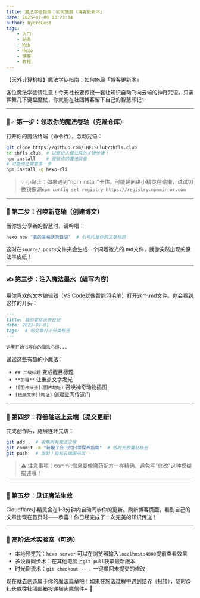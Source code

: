 ```yaml
---
title: 魔法学徒指南：如何施展「博客更新术」
date: 2025-02-09 13:23:34
author: HydroGest
tags:
    - 入门
    - 站务
    - Web
    - Hexo
    - 博客
    - 教程
---
```


【天外计算机社】魔法学徒指南：如何施展「博客更新术」

各位魔法学徒请注意！今天社长要传授一套让知识自动飞向云端的神奇咒语。只需挥舞几下键盘魔杖，你就能在社团博客留下自己的智慧印记✨

---

### 🧙♂️ 第一步：领取你的魔法卷轴（克隆仓库）
打开你的魔法终端（命令行），念动咒语：
```bash
git clone https://github.com/THFLSClub/thfls.club
cd thfls.club  # 这是进入魔法阵的关键步骤！
npm install    # 安装你的魔法装备
# 可能你还需要多一步
npm install -g hexo-cli
```

> 💡 小贴士：如果遇到"npm install"卡住，可能是网络小精灵在偷懒，试试切换镜像源`npm config set registry https://registry.npmmirror.com`

---

### 📜 第二步：召唤新卷轴（创建博文）
当你想分享新的智慧时，请吟唱：
```bash
hexo new "我的霍格沃茨日记"  # 引号内是你的文章标题
```
这时在`source/_posts`文件夹会生成一个闪着微光的.md文件，就像突然出现的魔法羊皮纸！

---

### ✍️ 第三步：注入魔法墨水（编写内容）
用你喜欢的文本编辑器（VS Code就像智能羽毛笔）打开这个.md文件。你会看到这样的开头：
```markdown
---
title: 我的霍格沃茨日记
date: 2023-09-01
tags:  # 给文章打上分类标签
---

这里开始书写你的魔法心得...
```
试试这些有趣的小魔法：
- `## 二级标题` 变成醒目标题
- `**加粗**` 让重点文字发光
- `![图片描述](图片地址)` 召唤神奇动物插图
- `[链接文字](网址)` 创建空间传送门

---

### 🚀 第四步：将卷轴送上云端（提交更新）
完成创作后，施展连环咒语：
```bash
git add .  # 收集所有魔法尘埃
git commit -m "新增了会飞的扫帚保养指南"  # 给时光胶囊贴标签
git push   # 发射！目标云端图书馆
```

> ⚠️ 注意事项：commit信息要像魔药配方一样精确，避免写"修改"这种模糊描述哦！

---

### 🌈 第五步：见证魔法生效
Cloudflare小精灵会在1-3分钟内自动同步你的更新。刷新博客页面，看到自己的文章出现在首页时——恭喜！你已经完成了一次完美的知识传送！

---

### 🧪 高阶法术实验室（可选）
- 本地预览咒：`hexo server` 可以在浏览器输入`localhost:4000`提前查看效果
- 多设备同步术：在其他电脑上`git pull`获取最新版本
- 时光倒流术：`git checkout -- .` 一键撤回未提交的修改

现在就去创造属于你的魔法篇章吧！如果在施法过程中遇到结界（报错），随时@社长或往社团邮箱投递猫头鹰信件~ 🦉